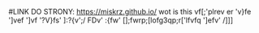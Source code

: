 #LINK DO STRONY: https://miskrz.github.io/
wot is this
vf[;'plrev
er
'v}fe
']vef
']vf
'?V}fs'
]:?{v';/
FDv'
:{fw'
[];fwrp;[lofg3qp;r['lfvfq
']efv'
/]]]
